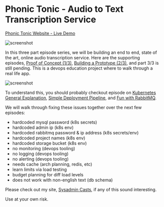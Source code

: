# Phonic Tonic - Audio to Text Transcription Service

[Phonic Tonic Website - Live Demo](https://phonictonic.com/)

![screenshot](https://raw.githubusercontent.com/jweissig/phonictonic/master/website.png)

In this three part episode series, we will be building an end to end, state of the art, online audio transcription service. Here are the supporting episodes, [Proof of Concept (1/3)](https://sysadmincasts.com/episodes/65-phonic-tonic-proof-of-concept-1-3), [Building a Prototype (2/3)](https://sysadmincasts.com/episodes/66-phonic-tonic-building-a-prototype-2-3), and part 3/3 is still pending. This is a devops education project where to walk through a real life app.

![screenshot](https://raw.githubusercontent.com/jweissig/phonictonic/master/arch.png)

To understand this, you should probably checkout episode on [Kubernetes General Explanation](https://sysadmincasts.com/episodes/56-kubernetes-general-explanation), [Simple Deployment Pipeline](https://sysadmincasts.com/episodes/58-simple-deployment-pipeline), and [Fun with RabbitMQ](https://sysadmincasts.com/episodes/59-fun-with-rabbitmq).

We will walk through fixing these issues together over the next few episodes:

* hardcoded mysql password (k8s secrets)
* hardcoded admin ip (k8s env)
* hardcoded rabbitmq password & ip address (k8s secrets/env)
* hardcoded project names (k8s env)
* hardcoded storage bucket (k8s env)
* no monitoring (devops tooling)
* no logging (devops tooling)
* no alerting (devops tooling)
* needs cache (arch planning, redis, etc)
* learn limits via load testing
* budget planning for diff load levels
* does not work with non-english text (db schema)

Please check out my site, [Sysadmin Casts](https://sysadmincasts.com/), if any of this sound interesting.

Use at your own risk.
